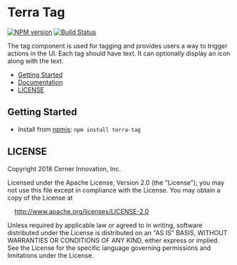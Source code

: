 # Terra Tag


[![NPM version](http://img.shields.io/npm/v/terra-tag.svg)](https://www.npmjs.org/package/terra-tag)
[![Build Status](https://travis-ci.org/cerner/terra-core.svg?branch=master)](https://travis-ci.org/cerner/terra-core)

The tag component is used for tagging and provides users a way to trigger actions in the UI. Each tag should have text.
It can optionally display an icon along with the text.

- [Getting Started](#getting-started)
- [Documentation](https://github.com/cerner/terra-core/tree/master/packages/terra-tag/docs)
- [LICENSE](#license)

## Getting Started

- Install from [npmjs](https://www.npmjs.com): `npm install terra-tag`

## LICENSE

Copyright 2018 Cerner Innovation, Inc.

Licensed under the Apache License, Version 2.0 (the "License"); you may not use this file except in compliance with the License. You may obtain a copy of the License at

&nbsp;&nbsp;&nbsp;&nbsp;http://www.apache.org/licenses/LICENSE-2.0

Unless required by applicable law or agreed to in writing, software distributed under the License is distributed on an "AS IS" BASIS, WITHOUT WARRANTIES OR CONDITIONS OF ANY KIND, either express or implied. See the License for the specific language governing permissions and limitations under the License.
